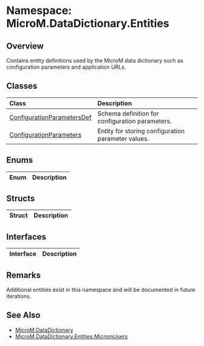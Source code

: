 # Namespace: MicroM.DataDictionary.Entities
## Overview
Contains entity definitions used by the MicroM data dictionary such as configuration parameters and application URLs.

## Classes
| Class | Description |
|:------------|:-------------|
| [ConfigurationParametersDef](<ConfigurationParametersDef/index.md>) | Schema definition for configuration parameters. |
| [ConfigurationParameters](<ConfigurationParameters/index.md>) | Entity for storing configuration parameter values. |

## Enums
| Enum | Description |
|:------------|:-------------|

## Structs
| Struct | Description |
|:------------|:-------------|

## Interfaces
| Interface | Description |
|:------------|:-------------|

## Remarks
Additional entities exist in this namespace and will be documented in future iterations.

## See Also
- [MicroM.DataDictionary](../MicroM.DataDictionary/index.md)
- [MicroM.DataDictionary.Entities.MicromUsers](../MicroM.DataDictionary.Entities.MicromUsers/index.md)
